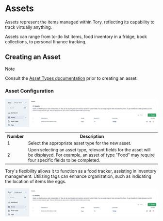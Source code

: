 # Assets

Assets represent the items managed within Tory, reflecting its capability to track virtually anything.

Assets can range from to-do list items, food inventory in a fridge, book collections, to personal finance tracking.

## Creating an Asset

> [!NOTE]
> Consult the [Asset Types documentation](./asset-types.md) prior to creating an asset.

### Asset Configuration

<img src="./assets/asset-create.png"/>

<table>
  <tr>
    <th>Number</th>
    <th>Description</th>
  </tr>
  <tr>
    <td>1</td>
    <td>Select the appropriate asset type for the new asset.</td>
  </tr>
  <tr>
    <td>2</td>
    <td>Upon selecting an asset type, relevant fields for the asset will be displayed. For example, an asset of type "Food" may require four specific fields to be completed.</td>
  </tr>
</table>

Tory's flexibility allows it to function as a food tracker, assisting in inventory management. Utilizing tags can enhance organization, such as indicating the location of items like eggs.

<img src="./assets/asset-create.png"/>
